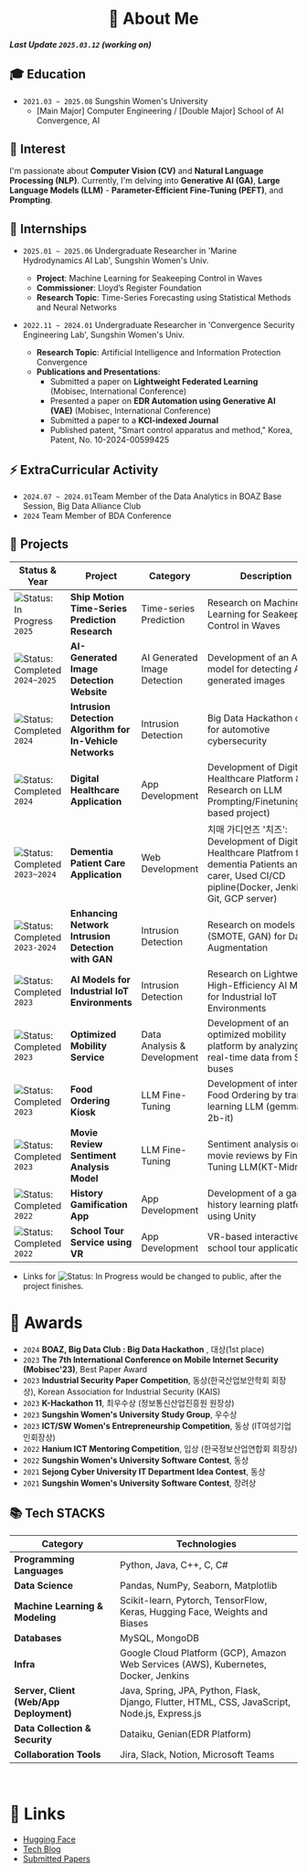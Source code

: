 <div align="center">

# 🚀 About Me  

</div>

##### Last Update `2025.03.12` (working on)

## 🎓 Education
- `2021.03 ~ 2025.08` Sungshin Women's University 
  - [Main Major] Computer Engineering / [Double Major] School of AI Convergence, AI

## 👀 Interest
I'm passionate about **Computer Vision (CV)** and **Natural Language Processing (NLP)**. 
Currently, I'm delving into **Generative AI (GA)**, **Large Language Models (LLM)** - **Parameter-Efficient Fine-Tuning (PEFT)**, and **Prompting**.

## 🔧 Internships
- `2025.01 ~ 2025.06` Undergraduate Researcher in 'Marine Hydrodynamics AI Lab', Sungshin Women's Univ.  
  - **Project**: Machine Learning for Seakeeping Control in Waves
  - **Commissioner**: Lloyd’s Register Foundation
  - **Research Topic**: Time-Series Forecasting using Statistical Methods and Neural Networks

- `2022.11 ~ 2024.01` Undergraduate Researcher in 'Convergence Security Engineering Lab', Sungshin Women's Univ.
  - **Research Topic**: Artificial Intelligence and Information Protection Convergence
  - **Publications and Presentations**:
    - Submitted a paper on **Lightweight Federated Learning** (Mobisec, International Conference)
    - Presented a paper on **EDR Automation using Generative AI (VAE)** (Mobisec, International Conference)
    - Submitted a paper to a **KCI-indexed Journal**
    - Published patent, "Smart control apparatus and method," Korea, Patent, No. 10-2024-00599425 

## ⚡ ExtraCurricular Activity
- `2024.07 ~ 2024.01`Team Member of the Data Analytics in BOAZ Base Session, Big Data Alliance Club 
- `2024` Team Member of BDA Conference 

## 📌 Projects

| **Status & Year** | **Project**                                                | **Category**                        | **Description**                                                                 | **Link** |
|------------------|-----------------------------------------------------------|--------------------------------------|---------------------------------------------------------------------------------|----------|
| ![Status: In Progress](https://img.shields.io/badge/Status-In%20Progress-yellow) `2025` | **Ship Motion Time-Series Prediction Research** | Time-series Prediction           | Research on Machine Learning for Seakeeping Control in Waves                    | [Project Link-Private](https://github.com/haeun161/time_series) |
| ![Status: Completed](https://img.shields.io/badge/Status-Completed-brightgreen) `2024~2025` | **AI-Generated Image Detection Website** | AI Generated Image Detection        | Development of an AI model for detecting AI-generated images          | [Project Link](https://github.com/haeun161/AI_Detector) |
| ![Status: Completed](https://img.shields.io/badge/Status-Completed-brightgreen) `2024` | **Intrusion Detection Algorithm for In-Vehicle Networks** | Intrusion Detection        | Big Data Hackathon on IDS for automotive cybersecurity                     | [Project Link](https://github.com/haeun161/BOAZ_DAY2024) |
| ![Status: Completed](https://img.shields.io/badge/Status-Completed-brightgreen) `2024` | **Digital Healthcare Application** | App Development                        | Development of Digital Healthcare Platform & Research on LLM Prompting/Finetuning(MSA based project)| - |
| ![Status: Completed](https://img.shields.io/badge/Status-Completed-brightgreen) `2023~2024` | **Dementia Patient Care Application** | Web Development                         | 치매 가디언즈 '치즈': Development of Digital Healthcare Platfrom for dementia Patients and carer, Used CI/CD pipline(Docker, Jenkins, Git, GCP server)                                                        | [Project Link](https://github.com/haeun161/cheese) |
| ![Status: Completed](https://img.shields.io/badge/Status-Completed-brightgreen) `2023-2024` | **Enhancing Network Intrusion Detection with GAN** | Intrusion Detection              | Research on models (SMOTE, GAN) for Data Augmentation                            | [Project Link](https://github.com/haeun161/GAN_DataAugmentation-UNSW_NB15_Dataset) |
| ![Status: Completed](https://img.shields.io/badge/Status-Completed-brightgreen) `2023` | **AI Models for Industrial IoT Environments** | Intrusion Detection                 | Research on Lightweight, High-Efficiency AI Models for Industrial IoT Environments | [Project Link](https://github.com/haeun161/Lightweight-Federated-Learning-based-Intrusion-Detection-for-the-Industrial-Internet-of-Things) |
| ![Status: Completed](https://img.shields.io/badge/Status-Completed-brightgreen) `2023` | **Optimized Mobility Service** | Data Analysis & Development | Development of an optimized mobility platform by analyzing real-time data from Seoul buses | - |
| ![Status: Completed](https://img.shields.io/badge/Status-Completed-brightgreen) `2023` | **Food Ordering Kiosk** | LLM Fine-Tuning   | Development of interactive Food Ordering by transfer learning LLM (gemma-2b-it) | [Project Link](https://github.com/haeun161/LLM_FineTuning_Modeling) |
| ![Status: Completed](https://img.shields.io/badge/Status-Completed-brightgreen) `2023` | **Movie Review Sentiment Analysis Model** | LLM Fine-Tuning                      | Sentiment analysis on movie reviews by Fine-Tuning LLM(KT-Midm-7B)               | [Project Link](https://huggingface.co/haeun161/lora-midm-7b-nsmc) |
| ![Status: Completed](https://img.shields.io/badge/Status-Completed-brightgreen) `2022` | **History Gamification App** | App Development                         | Development of a gamified history learning platform using Unity                   | [Project Link](https://github.com/hanium22/hanium_project) |
| ![Status: Completed](https://img.shields.io/badge/Status-Completed-brightgreen) `2022` | **School Tour Service using VR** | App Development                         | VR-based interactive school tour application                                     | [Project Link](https://github.com/happySungMeow/sungMeow) |


- Links for ![Status: In Progress](https://img.shields.io/badge/Status-In%20Progress-yellow) would be changed to public, after the project finishes.

# 🏅 Awards
- `2024` **BOAZ, Big Data Club : Big Data Hackathon** , 대상(1st place)
- `2023` **The 7th International Conference on Mobile Internet Security (Mobisec'23)**, Best Paper Award
- `2023` **Industrial Security Paper Competition**, 동상(한국산업보안학회 회장상), Korean Association for Industrial Security (KAIS)
- `2023` **K-Hackathon 11**, 최우수상 (정보통신산업진흥원 원장상)
- `2023` **Sungshin Women's University Study Group**, 우수상
- `2023` **ICT/SW Women's Entrepreneurship Competition**, 동상 (IT여성기업인회장상)
- `2022` **Hanium ICT Mentoring Competition**, 입상 (한국정보산업연합회 회장상)
- `2022` **Sungshin Women's University Software Contest**, 동상
- `2021` **Sejong Cyber University IT Department Idea Contest**, 동상
- `2021` **Sungshin Women's University Software Contest**, 장려상

## 📚 Tech STACKS

| **Category**                         | **Technologies**                                                                                                     |
|--------------------------------------|---------------------------------------------------------------------------------------------------------------------|
| **Programming Languages**            | Python, Java, C++, C, C#                                                                                            |
| **Data Science**                    | Pandas, NumPy, Seaborn, Matplotlib                                                                                  |
| **Machine Learning & Modeling**      | Scikit-learn, Pytorch, TensorFlow, Keras, Hugging Face, Weights and Biases                                          |
| **Databases**                        | MySQL, MongoDB                                                                                                      |
| **Infra**                            | Google Cloud Platform (GCP), Amazon Web Services (AWS), Kubernetes, Docker, Jenkins                                 |
| **Server, Client (Web/App Deployment)** | Java, Spring, JPA, Python, Flask, Django, Flutter, HTML, CSS, JavaScript, Node.js, Express.js             |
| **Data Collection & Security**       | Dataiku, Genian(EDR Platform)                                                                                      |
| **Collaboration Tools**              | Jira, Slack, Notion, Microsoft Teams                                                                                |

<br>

# 🔗 Links

- [Hugging Face](https://huggingface.co/haeun161)  
- [Tech Blog](https://haeun161.tistory.com/)
- [Submitted Papers](https://button-breeze-d77.notion.site/s-Research-Papers-1128c3821d6b80f396f7fc7fd861828b?pvs=4) 
</div>

